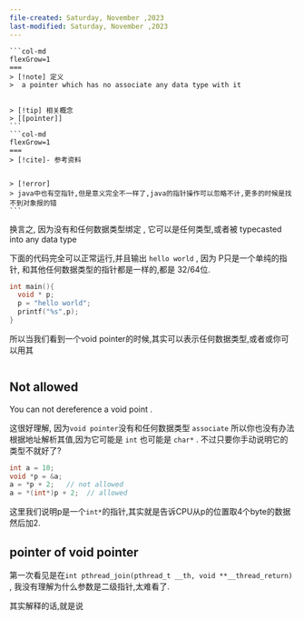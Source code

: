 ```yaml
---
file-created: Saturday, November ,2023
last-modified: Saturday, November ,2023
---
```


````col
```col-md
flexGrow=1
===
> [!note] 定义
>  a pointer which has no associate any data type with it 


> [!tip] 相关概念
> [[pointer]]
```
```col-md
flexGrow=1
===
> [!cite]- 参考资料


> [!error]
> java中也有空指针,但是意义完全不一样了,java的指针操作可以忽略不计,更多的时候是找不到对象报的错
```
````

换言之, 因为没有和任何数据类型绑定 , 它可以是任何类型,或者被 typecasted into any data type

下面的代码完全可以正常运行,并且输出 `hello world` , 因为 P只是一个单纯的指针, 和其他任何数据类型的指针都是一样的,都是 32/64位. 
```c
int main(){
  void * p;
  p = "hello world";
  printf("%s",p);
}
```

所以当我们看到一个void pointer的时候,其实可以表示任何数据类型,或者或你可以用其

```c

```
## Not allowed

You can not dereference a void point . 

这很好理解, 因为`void pointer`没有和任何数据类型 `associate` 所以你也没有办法根据地址解析其值,因为它可能是 `int` 也可能是 `char*` . 不过只要你手动说明它的类型不就好了? 

```c    
int a = 10;
void *p = &a; 
a = *p + 2;   // not allowed
a = *(int*)p + 2;  // allowed
```
这里我们说明p是一个`int*`的指针,其实就是告诉CPU从p的位置取4个byte的数据然后加2. 

## pointer of void pointer 

第一次看见是在`int pthread_join(pthread_t __th, void **__thread_return)` , 我没有理解为什么参数是二级指针,太难看了. 

其实解释的话,就是说